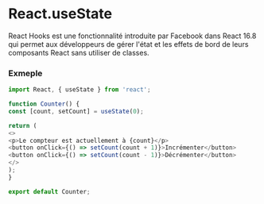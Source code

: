 # React.useState

React Hooks est une fonctionnalité introduite par Facebook dans React 16.8 qui permet aux développeurs de gérer l'état et les effets de bord de leurs composants React sans utiliser de classes.


### Exmeple

```` js
import React, { useState } from 'react';

function Counter() {
const [count, setCount] = useState(0);

return (
<>
<p>Le compteur est actuellement à {count}</p>
<button onClick={() => setCount(count + 1)}>Incrémenter</button>
<button onClick={() => setCount(count - 1)}>Décrémenter</button>
</>
);
}

export default Counter;
````